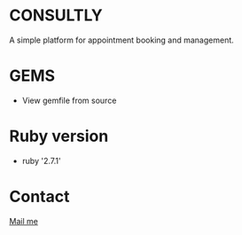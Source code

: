 # CONSULTLY

A simple platform for appointment booking and management.

# GEMS

* View gemfile from source

# Ruby version

* ruby '2.7.1'

# Contact

<a href="mailto:ndinefojoseph@gmail.com">Mail me</a>